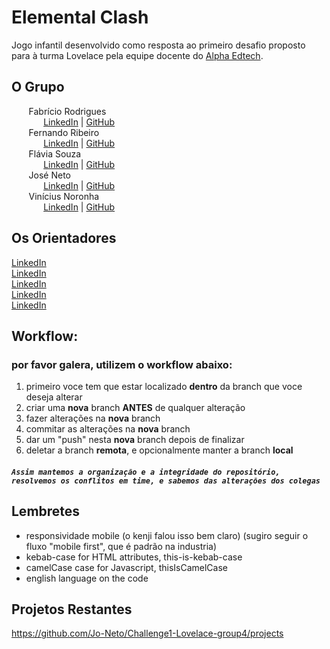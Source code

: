# Elemental Clash  
Jogo infantil desenvolvido como resposta ao primeiro desafio proposto para à turma Lovelace pela equipe docente do [Alpha Edtech](https://www.alphaedtech.org.br/).  
  
## O Grupo  
&nbsp;&nbsp;&nbsp;&nbsp;&nbsp;&nbsp; Fabrício Rodrigues  
&nbsp;&nbsp;&nbsp;&nbsp;&nbsp;&nbsp;&nbsp;&nbsp;&nbsp;&nbsp;&nbsp;&nbsp; [LinkedIn](https://www.linkedin.com/in/fabr%C3%ADcio-rodrigues-pereira-68b844227/) | [GitHub](https://github.com/SkyvengerLL)  
&nbsp;&nbsp;&nbsp;&nbsp;&nbsp;&nbsp; Fernando Ribeiro  
&nbsp;&nbsp;&nbsp;&nbsp;&nbsp;&nbsp;&nbsp;&nbsp;&nbsp;&nbsp;&nbsp;&nbsp; [LinkedIn](https://www.linkedin.com/in/fernando-ribeiro-b28342143/) | [GitHub](https://github.com/Ferr50)  
&nbsp;&nbsp;&nbsp;&nbsp;&nbsp;&nbsp; Flávia Souza  
&nbsp;&nbsp;&nbsp;&nbsp;&nbsp;&nbsp;&nbsp;&nbsp;&nbsp;&nbsp;&nbsp;&nbsp; [LinkedIn](https://www.linkedin.com/in/flaaaaaavis/) | [GitHub](https://github.com/flaaaaaavis)  
&nbsp;&nbsp;&nbsp;&nbsp;&nbsp;&nbsp; José Neto  
&nbsp;&nbsp;&nbsp;&nbsp;&nbsp;&nbsp;&nbsp;&nbsp;&nbsp;&nbsp;&nbsp;&nbsp; [LinkedIn]() | [GitHub](https://github.com/Jo-Neto)  
&nbsp;&nbsp;&nbsp;&nbsp;&nbsp;&nbsp; Vinícius Noronha  
&nbsp;&nbsp;&nbsp;&nbsp;&nbsp;&nbsp;&nbsp;&nbsp;&nbsp;&nbsp;&nbsp;&nbsp; [LinkedIn](https://www.linkedin.com/in/vinicius-noronha-1540b2184/) | [GitHub](https://github.com/viniciusna)  
  
## Os Orientadores  
  [LinkedIn](https://link-url-here.org)  
  [LinkedIn](https://link-url-here.org)  
  [LinkedIn](https://link-url-here.org)  
  [LinkedIn](https://link-url-here.org)  
  [LinkedIn](https://link-url-here.org)  
  
## Workflow:
### por favor galera, utilizem o workflow abaixo:
1. primeiro voce tem que estar localizado **dentro** da branch que voce deseja alterar
2. criar uma **nova** branch **ANTES** de qualquer alteração
3. fazer alterações na **nova** branch
4. commitar as alterações na **nova** branch
5. dar um "push" nesta **nova** branch depois de finalizar
6. deletar a branch **remota**, e opcionalmente manter a branch **local**
##### `Assim mantemos a organização e a integridade do repositório, resolvemos os conflitos em time, e sabemos das alterações dos colegas`
## Lembretes
* responsividade mobile (o kenji falou isso bem claro) (sugiro seguir o fluxo "mobile first", que é padrão na industria)
* kebab-case for HTML attributes, this-is-kebab-case
* camelCase case for Javascript, thisIsCamelCase
* english language on the code

## Projetos Restantes
https://github.com/Jo-Neto/Challenge1-Lovelace-group4/projects
